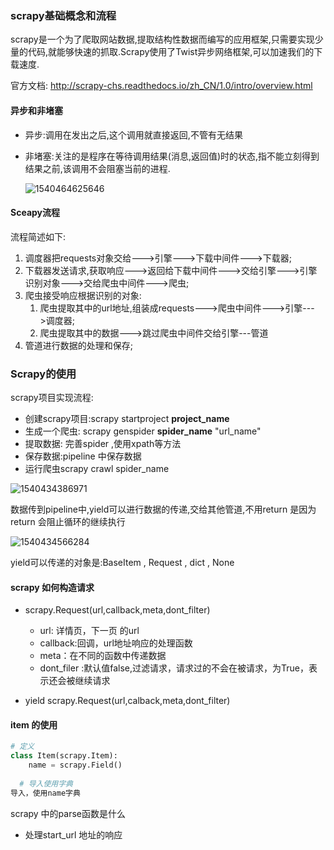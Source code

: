 ### scrapy基础概念和流程

scrapy是一个为了爬取网站数据,提取结构性数据而编写的应用框架,只需要实现少量的代码,就能够快速的抓取.Scrapy使用了Twist异步网络框架,可以加速我们的下载速度.

官方文档: <http://scrapy-chs.readthedocs.io/zh_CN/1.0/intro/overview.html>

#### 异步和非堵塞

- 异步:调用在发出之后,这个调用就直接返回,不管有无结果

- 非堵塞:关注的是程序在等待调用结果(消息,返回值)时的状态,指不能立刻得到结果之前,该调用不会阻塞当前的进程.

  ![1540464625646](/home/libo/.config/Typora/typora-user-images/1540464625646.png)



#### Sceapy流程

流程简述如下:

1. 调度器把requests对象交给--->引擎--->下载中间件--->下载器;
2. 下载器发送请求,获取响应--->返回给下载中间件--->交给引擎--->引擎识别对象--->交给爬虫中间件--->爬虫;
3. 爬虫接受响应根据识别的对象:
   1. 爬虫提取其中的url地址,组装成requests--->爬虫中间件--->引擎--->调度器;
   2. 爬虫提取其中的数据--->跳过爬虫中间件交给引擎---管道
4. 管道进行数据的处理和保存;

### Scrapy的使用

scrapy项目实现流程:

- 创建scrapy项目:scrapy startproject  **project_name**
- 生成一个爬虫: scrapy genspider  **spider_name**  "url_name"
- 提取数据: 完善spider ,使用xpath等方法
- 保存数据:pipeline 中保存数据
- 运行爬虫scrapy crawl spider_name

![1540434386971](/home/libo/.config/Typora/typora-user-images/1540434386971.png)

数据传到pipeline中,yield可以进行数据的传递,交给其他管道,不用return 是因为return 会阻止循环的继续执行

![1540434566284](/home/libo/.config/Typora/typora-user-images/1540434566284.png)

yield可以传递的对象是:BaseItem , Request , dict , None

#### scrapy 如何构造请求

- scrapy.Request(url,callback,meta,dont_filter)
  - url: 详情页，下一页 的url
  - callback:回调，url地址响应的处理函数
  - meta：在不同的函数中传递数据
  - dont_filer :默认值false,过滤请求，请求过的不会在被请求，为True，表示还会被继续请求

- yield scrapy.Request(url,calback,meta,dont_filter)

#### item 的使用

```python
# 定义
class Item(scrapy.Item):
    name = scrapy.Field()
    
  # 导入使用字典
导入，使用name字典
```

scrapy 中的parse函数是什么

- 处理start_url 地址的响应